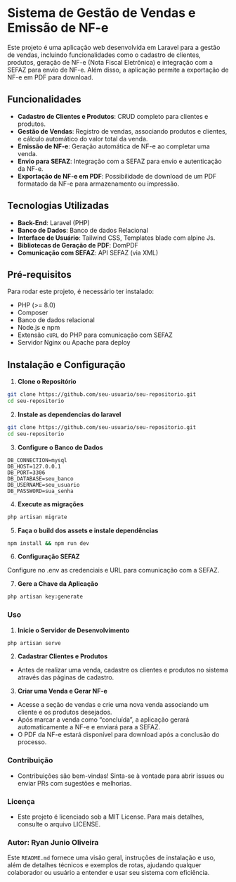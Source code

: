 # Sistema de Gestão de Vendas e Emissão de NF-e

Este projeto é uma aplicação web desenvolvida em Laravel para a gestão de vendas, incluindo funcionalidades como o cadastro de clientes, produtos, geração de NF-e (Nota Fiscal Eletrônica) e integração com a SEFAZ para envio de NF-e. Além disso, a aplicação permite a exportação de NF-e em PDF para download.

## Funcionalidades

- **Cadastro de Clientes e Produtos**: CRUD completo para clientes e produtos.
- **Gestão de Vendas**: Registro de vendas, associando produtos e clientes, e cálculo automático do valor total da venda.
- **Emissão de NF-e**: Geração automática de NF-e ao completar uma venda.
- **Envio para SEFAZ**: Integração com a SEFAZ para envio e autenticação da NF-e.
- **Exportação de NF-e em PDF**: Possibilidade de download de um PDF formatado da NF-e para armazenamento ou impressão.

## Tecnologias Utilizadas

- **Back-End**: Laravel (PHP)
- **Banco de Dados**: Banco de dados Relacional
- **Interface de Usuário**: Tailwind CSS, Templates blade com alpine Js.
- **Bibliotecas de Geração de PDF**: DomPDF
- **Comunicação com SEFAZ**: API SEFAZ (via XML)

## Pré-requisitos

Para rodar este projeto, é necessário ter instalado:

- PHP (>= 8.0)
- Composer
- Banco de dados relacional
- Node.js e npm
- Extensão `cURL` do PHP para comunicação com SEFAZ
- Servidor Nginx ou Apache para deploy

## Instalação e Configuração

1. **Clone o Repositório**

```bash
git clone https://github.com/seu-usuario/seu-repositorio.git
cd seu-repositorio
```

2. **Instale as dependencias do laravel**

```bash
git clone https://github.com/seu-usuario/seu-repositorio.git
cd seu-repositorio
```
3. **Configure o Banco de Dados**

```env
DB_CONNECTION=mysql
DB_HOST=127.0.0.1
DB_PORT=3306
DB_DATABASE=seu_banco
DB_USERNAME=seu_usuario
DB_PASSWORD=sua_senha
```

4. **Execute as migrações**

```bash
php artisan migrate
```

5. **Faça o build dos assets e instale dependências**

```bash
npm install && npm run dev
```

6. **Configuração SEFAZ**

Configure no .env as credenciais e URL para comunicação com a SEFAZ.

7. **Gere a Chave da Aplicação**
```bash
php artisan key:generate
```

### Uso

1. **Inicie o Servidor de Desenvolvimento**

```bash
php artisan serve
```

2. **Cadastrar Clientes e Produtos**

- Antes de realizar uma venda, cadastre os clientes e produtos no sistema através das páginas de cadastro.

3. **Criar uma Venda e Gerar NF-e**

- Acesse a seção de vendas e crie uma nova venda associando um cliente e os produtos desejados.
- Após marcar a venda como “concluída”, a aplicação gerará automaticamente a NF-e e enviará para a SEFAZ.
- O PDF da NF-e estará disponível para download após a conclusão do processo.

### Contribuição
   
- Contribuições são bem-vindas! Sinta-se à vontade para abrir issues ou enviar PRs com sugestões e melhorias.

### Licença

- Este projeto é licenciado sob a MIT License. Para mais detalhes, consulte o arquivo LICENSE.

### Autor: Ryan Junio Oliveira

Este `README.md` fornece uma visão geral, instruções de instalação e uso, além de detalhes técnicos e exemplos de rotas, ajudando qualquer colaborador ou usuário a entender e usar seu sistema com eficiência.